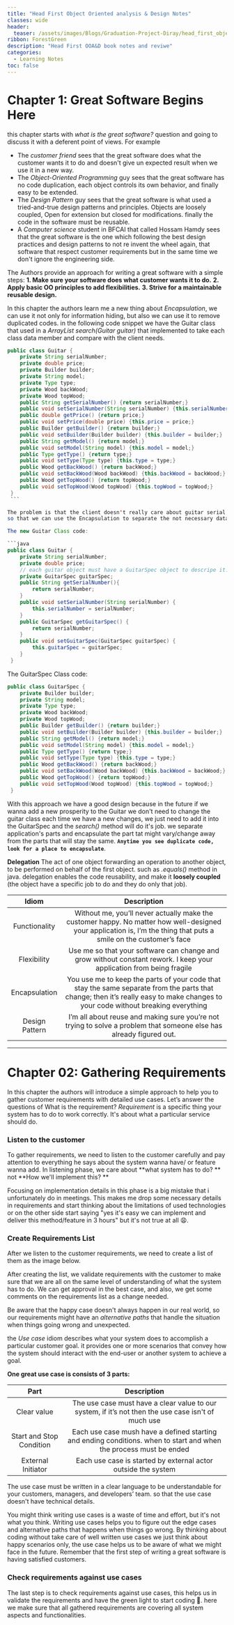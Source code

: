 ```yaml
---
title: "Head First Object Oriented analysis & Design Notes"
classes: wide
header:
  teaser: /assets/images/Blogs/Graduation-Project-Diray/head_first_object_oriented_analysis_and_design.jpg
ribbon: ForestGreen
description: "Head First OOA&D book notes and reviwe"
categories:
  - Learning Notes
toc: false
---
```


# Chapter 1: Great Software Begins Here

this chapter starts with *what is the great software?* question and going to discuss it with a deferent point of views. For example 
- The *customer friend* sees that the great software does what the customer wants it to do and doesn't give un expected result when we use it in a new way.
- The *Object-Oriented Programming* guy sees that the great software has no code duplication, each object controls its own behavior, and finally easy to be extended.
- The *Design Pattern* guy sees that the great software is what used a tried-and-true design patterns and principles. Objects are loosely coupled, Open for extension but closed for modifications. finally the code in the software must be reusable.
- A *Computer science* student in BFCAI that called Hossam Hamdy sees that the great software is the one which following the best design practices and design patterns to not re invent the wheel again, that software that respect customer requirements but in the same time we don't ignore the engineering side.

The Authors provide an approach for writing a great software with a simple steps:
**1. Make sure your software does what customer wants it to do.**
**2. Apply basic OO principles to add flexibilities.**
**3. Strive for a maintainable reusable design.**

In this chapter the authors learn me a new thing about *Encapsulation*, we can use it not only for information hiding, but also we can use it to remove duplicated codes. in the following code snippet we have the Guitar class that used in a *ArrayList <Guitar> search(Guitar guitar)* that implemented to take each class data member and compare with the client needs. 

```java
public class Guitar {  
    private String serialNumber;
    private double price;
    private Builder builder;
    private String model;
    private Type type;
    private Wood backWood;
    private Wood topWood;
    public String getSerialNumber() {return serialNumber;}
    public void setSerialNumber(String serialNumber) {this.serialNumber = serialNumber;}
    public double getPrice() {return price;}
    public void setPrice(double price) {this.price = price;}
    public Builder getBuilder() {return builder;}
    public void setBuilder(Builder builder) {this.builder = builder;}
    public String getModel() {return model;}
    public void setModel(String model) {this.model = model;}
    public Type getType() {return type;}
    public void setType(Type type) {this.type = type;}
    public Wood getBackWood() {return backWood;}
    public void setBackWood(Wood backWood) {this.backWood = backWood;}
    public Wood getTopWood() {return topWood;}
    public void setTopWood(Wood topWood) {this.topWood = topWood;}
 }
 ```

The problem is that the client doesn't really care about guitar serial number or price so that he doesn't provide the search method with this information which make the search method doesn't do its job properly because some data members are Null.
so that we can use the Encapsulation to separate the not necessary data from the Guitar object to a new object used for searching such as *GuitarSpec* that hold all necessary information about the target guitar.

The new Guitar Class code: 

```java
public class Guitar {
    private String serialNumber;
    private double price;
    // each guitar object must have a GuitarSpec object to descripe it.
    private GuitarSpec guitarSpec;
    public String getSerialNumber(){
	    return serialNumber;
	}  
    public void setSerialNumber(String serialNumber) {
	    this.serialNumber = serialNumber;
	} 
    public GuitarSpec getGuitarSpec() {
	    return serialNumber;
	}  
    public void setGuitarSpec(GuitarSpec guitarSpec) {
	    this.guitarSpec = guitarSpec;
	}
 }
```

The GuitarSpec Class code: 

```java
public class GuitarSpec {  
    private Builder builder;  
    private String model;  
    private Type type;  
    private Wood backWood;  
    private Wood topWood;  
    public Builder getBuilder() {return builder;}  
    public void setBuilder(Builder builder) {this.builder = builder;}  
    public String getModel() {return model;}  
    public void setModel(String model) {this.model = model;}  
    public Type getType() {return type;}  
    public void setType(Type type) {this.type = type;}  
    public Wood getBackWood() {return backWood;}  
    public void setBackWood(Wood backWood) {this.backWood = backWood;}  
    public Wood getTopWood() {return topWood;}  
    public void setTopWood(Wood topWood) {this.topWood = topWood;}  
 }
```

With this approach we have a good design because in the future if we wanna add a new prosperity to the Guitar we don't need to change the guitar class each time we have a new changes, we just need to add it into the GuitarSpec and the *search()* method will do it's job. we separate application's parts and encapsulate the part tat might vary/change away from the parts that will stay the same.
**`Anytime you see duplicate code, look for a place to encapsulate`**.

**Delegation** The act of one object forwarding an operation to another object, to be performed on behalf of the first object. such as *.equals()* method in java. delegation enables the code reusability, and make it **loosely coupled** (the object have a specific job to do and they do only that job).

| Idiom | Description |
| :---: | :---: |
| Functionality | Without me, you’ll never actually make the customer happy. No matter how well-designed your application is, I’m the thing that puts a smile on the customer’s face |
| Flexibility | Use me so that your software can change and grow without constant rework. I keep your application from being fragile |
| Encapsulation | You use me to keep the parts of your code that stay the same separate from the parts that change; then it’s really easy to make changes to your code without breaking everything |
| Design Pattern | I’m all about reuse and making sure you’re not trying to solve a problem that someone else has already figured out. |

---

# Chapter 02: Gathering Requirements

In this chapter the authors will introduce a simple approach to help you to gather customer requirements with detailed use cases.
Let’s answer the questions of What is the requirement?
*Requirement* is a specific thing your system has to do to work correctly. It's about what a particular service should do.


### Listen to the customer
To gather requirements, we need to listen to the customer carefully and pay attention to everything he says about the system wanna have/ or feature wanna add. In listening phase, we care about **what system has to do? ** not **How we'll implement this? **

Focusing on implementation details in this phase is a big mistake that i unfortunately do in meetings. This makes me drop some necessary details in requirements and start thinking about the limitations of used technologies or on the other side start saying "yes it's easy we can implement and deliver this method/feature in 3 hours" but it's not true at all 😩.


### Create Requirements List

After we listen to the customer requirements, we need to create a list of them as the image below.

After creating the list, we validate requirements with the customer to make sure that we are all on the same level of understanding of what the system has to do. We can get approval in the best case, and also, we get some comments on the requirements list as a change needed.

Be aware that the happy case doesn't always happen in our real world, so our requirements might have an *alternative paths* that handle the situation when things going wrong and unexpected.

the *Use case* idiom describes what your system does to accomplish a particular customer goal. it provides one or more scenarios that convey how the system should interact with the end-user or another system to achieve a goal.


**One great use case is consists of 3 parts:**

| Part | Description |
|:--:|:--:|
| Clear value | The use case must have a clear value to our system, if it’s not then the use case isn't of much use |
| Start and Stop Condition | Each use case mush have a defined starting and ending conditions. when to start and when the process must be ended |
| External Initiator | Each use case is started by external actor outside the system |


The use case must be written in a clear language to be understandable for your customers, managers, and developers’ team. so that the use case doesn't have technical details.

You might think writing use cases is a waste of time and effort, but it's not what you think. Writing use cases helps you to figure out the edge cases and alternative paths that happens when things go wrong. By thinking about coding without take care of well written use cases we just think about happy scenarios only, the use case helps us to be aware of what we might face in the future. Remember that the first step of writing a great software is having satisfied customers.

### Check requirements against use cases
The last step is to check requirements against use cases, this helps us in validate the requirements and have the green light to start coding 🙂. here we make sure that all gathered requirements are covering all system aspects and functionalities.

